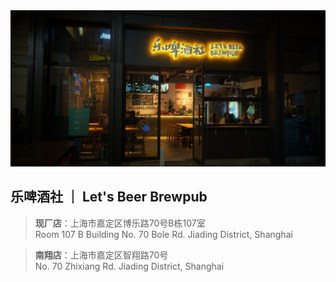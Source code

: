<img src="https://github.com/LetUsBeerBrewpub/.github/blob/main/profile/doorhead.png" hight="300">

## 乐啤酒社 ｜ Let's Beer Brewpub

> **现厂店**：上海市嘉定区博乐路70号B栋107室 <br />
> Room 107 B Building No. 70 Bole Rd. Jiading District, Shanghai

> **南翔店**：上海市嘉定区智翔路70号 <br />
> No. 70 Zhixiang Rd. Jiading District, Shanghai